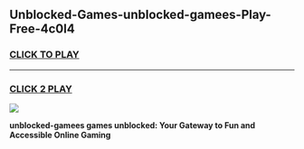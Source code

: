
## Unblocked-Games-unblocked-gamees-Play-Free-4c0l4
<h3>
<a href="https://premium76.site?title=unblocked-gamees&ref=22A">CLICK TO PLAY</a></h3>
<hr>

<h3>
<a href="https://premium76.site?title=unblocked-gamees&ref=22A">CLICK 2 PLAY</a>
  
</h3>

<a href="https://premium76.site?title=unblocked-gamees&ref=22A"><img src="https://clearcache.store/games.png"></a>


**unblocked-gamees games unblocked: Your Gateway to Fun and Accessible Online Gaming**
